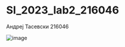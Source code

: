 # SI_2023_lab2_216046
Андреј Тасевски 216046

![image](https://github.com/AndrejTasevski/SI_2023_lab2_216046/assets/126726159/e36883c3-f258-41d2-9047-60def78585a4)
